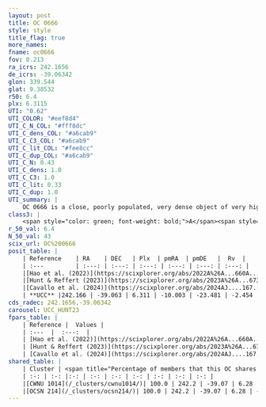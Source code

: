 ```yaml
---
layout: post
title: OC 0666
style: style
title_flag: true
more_names: 
fname: oc0666
fov: 0.213
ra_icrs: 242.1656
de_icrs: -39.06342
glon: 339.544
glat: 9.38532
r50: 6.4
plx: 6.3115
UTI: "0.62"
UTI_COLOR: "#eef8d4"
UTI_C_N_COL: "#fff8dc"
UTI_C_dens_COL: "#a6cab9"
UTI_C_C3_COL: "#a6cab9"
UTI_C_lit_COL: "#fee8cc"
UTI_C_dup_COL: "#a6cab9"
UTI_C_N: 0.43
UTI_C_dens: 1.0
UTI_C_C3: 1.0
UTI_C_lit: 0.33
UTI_C_dup: 1.0
UTI_summary: |
    OC 0666 is a close, poorly populated, very dense object of very high C3 quality. It was recently reported in the literature. This object shares a large percentage of members with 2 later reported entries.
class3: |
    <span style="color: green; font-weight: bold;">A</span><span style="color: green; font-weight: bold;">A</span>
r_50_val: 6.4
N_50_val: 43
scix_url: OC%200666
posit_table: |
    | Reference    | RA    | DEC   | Plx  | pmRA  | pmDE   |  Rv  |
    | :---         | :---: | :---: | :---: | :---: | :---: | :---: |
    |[Hao et al. (2022)](https://scixplorer.org/abs/2022A%26A...660A...4H) | 242.143 | -39.076 | 6.314 | -9.81 | -23.501 | -4.243 |
    |[Hunt & Reffert (2023)](https://scixplorer.org/abs/2023A%26A...673A.114H) | 242.191 | -39.085 | 6.277 | -9.866 | -23.496 | 3.819 |
    |[Cavallo et al. (2024)](https://scixplorer.org/abs/2024AJ....167...12C) | 242.263 | -39.055 | 6.279 | -- | -- | -- |
    | **UCC** |242.166 | -39.063 | 6.311 | -10.003 | -23.481 | -2.454 | 
cds_radec: 242.1656,-39.06342
carousel: UCC_HUNT23
fpars_table: |
    | Reference |  Values |
    | :---  |  :---:  |
    | [Hao et al. (2022)](https://scixplorer.org/abs/2022A%26A...660A...4H) | `AG=1.16, age=6.6, Z=0.021` |
    | [Hunt & Reffert (2023)](https://scixplorer.org/abs/2023A%26A...673A.114H) | `AV50=1.937, diffAV50=1.873, MOD50=5.946, logAge50=6.78` |
    | [Cavallo et al. (2024)](https://scixplorer.org/abs/2024AJ....167...12C) | `AV50=2.12, dMod50=6.01, logAge50=6.93, [Fe/H]50=0.01` |
shared_table: |
    | Cluster | <span title="Percentage of members that this OC shares with the ones listed">%</span>   | RA   | DEC   | Plx   | pmRA  | pmDE  | Rv | UTI |
    | :-: | :-: |:-: | :-: | :-: | :-: | :-: | :-: | :-: |
    |[CWNU 1014](/_clusters/cwnu1014/)| 100.0 | 242.2 | -39.07 | 6.28 | -9.91 | -23.43 | -2.54 |0.31 |
    |[OCSN 214](/_clusters/ocsn214/)| 100.0 | 242.2 | -39.07 | 6.28 | -9.87 | -23.51 | -2.45 |0.0 |
---
```

